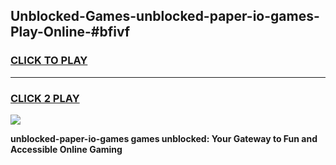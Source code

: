 
## Unblocked-Games-unblocked-paper-io-games-Play-Online-#bfivf
<h3>
<a href="https://premium.freeplayer.one?title=unblocked-paper-io-games&ref=27F">CLICK TO PLAY</a></h3>
<hr>

<h3>
<a href="https://premium.freeplayer.one?title=unblocked-paper-io-games&ref=27F">CLICK 2 PLAY</a>
  
</h3>

<a href="https://premium.freeplayer.one?title=unblocked-paper-io-games&ref=27F"><img src="https://clearcache.store/games.png"></a>


**unblocked-paper-io-games games unblocked: Your Gateway to Fun and Accessible Online Gaming**
